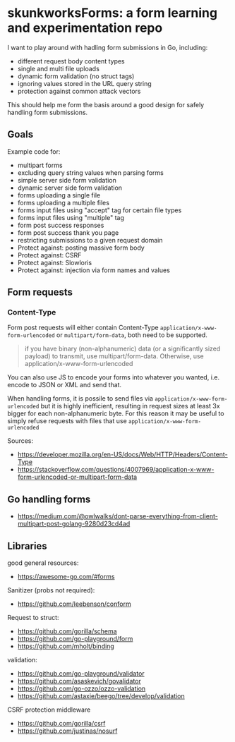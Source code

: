# skunkworksForms: a form learning and experimentation repo

I want to play around with hadling form submissions in Go, including:

- different request body content types
- single and multi file uploads
- dynamic form validation (no struct tags)
- ignoring values stored in the URL query string
- protection against common attack vectors

This should help me form the basis around a good design for safely handling form submissions.

## Goals

Example code for:
- multipart forms
- excluding query string values when parsing forms
- simple server side form validation
- dynamic server side form validation
- forms uploading a single file
- forms uploading a multiple files
- forms input files using "accept" tag for certain file types
- forms input files using "multiple" tag
- form post success responses
- form post success thank you page
- restricting submissions to a given request domain
- Protect against: posting massive form body
- Protect against: CSRF
- Protect against: Slowloris
- Protect against: injection via form names and values

## Form requests

### Content-Type

Form post requests will either contain Content-Type `application/x-www-form-urlencoded` or `multipart/form-data`, both need to be supported.

> if you have binary (non-alphanumeric) data (or a significantly sized payload) to transmit, use multipart/form-data. Otherwise, use application/x-www-form-urlencoded

You can also use JS to encode your forms into whatever you wanted, i.e. encode to JSON or XML and send that.

When handling forms, it is possile to send files via `application/x-www-form-urlencoded` but it is highly inefficient, resulting in request sizes at least 3x bigger for each non-alphanumeric byte. For this reason it may be useful to simply refuse requests with files that use `application/x-www-form-urlencoded`

Sources:

- https://developer.mozilla.org/en-US/docs/Web/HTTP/Headers/Content-Type
- https://stackoverflow.com/questions/4007969/application-x-www-form-urlencoded-or-multipart-form-data

## Go handling forms

- https://medium.com/@owlwalks/dont-parse-everything-from-client-multipart-post-golang-9280d23cd4ad


## Libraries

good general resources:
- https://awesome-go.com/#forms

Sanitizer (probs not required):
- https://github.com/leebenson/conform

Request to struct:
- https://github.com/gorilla/schema
- https://github.com/go-playground/form
- https://github.com/mholt/binding

validation:
- https://github.com/go-playground/validator
- https://github.com/asaskevich/govalidator
- https://github.com/go-ozzo/ozzo-validation
- https://github.com/astaxie/beego/tree/develop/validation

CSRF protection middleware
- https://github.com/gorilla/csrf
- https://github.com/justinas/nosurf
